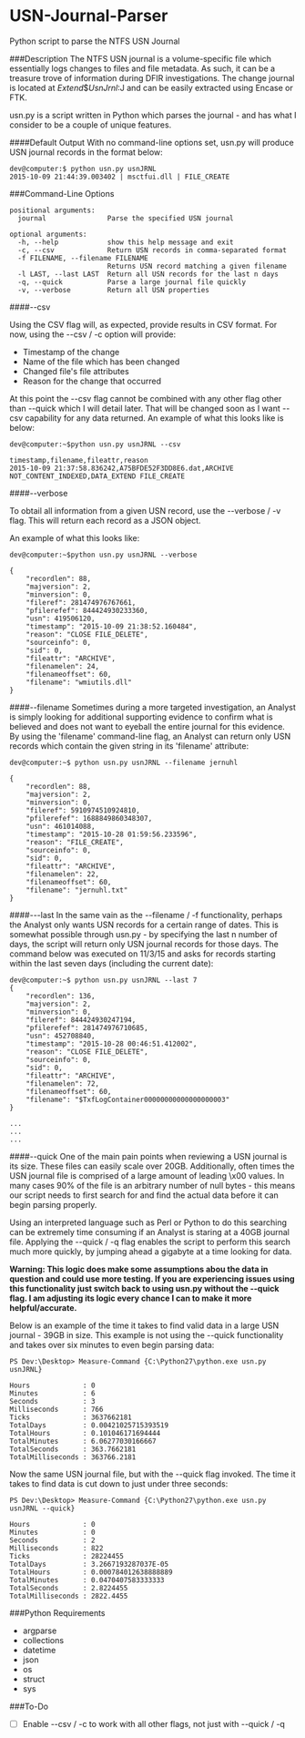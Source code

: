 # USN-Journal-Parser
Python script to parse the NTFS USN Journal

###Description
The NTFS USN journal is a volume-specific file which essentially logs changes to files and file metadata. As such, it can be a treasure trove of information during DFIR investigations. The change journal is located at $Extend\$UsnJrnl:$J and can be easily extracted using Encase or FTK.

usn.py is a script written in Python which parses the journal - and has what I consider to be a couple of unique features.

####Default Output
With no command-line options set, usn.py will produce USN journal records in the format below:

```
dev@computer:$ python usn.py usnJRNL
2015-10-09 21:44:39.003402 | msctfui.dll | FILE_CREATE
```

###Command-Line Options

```
positional arguments:
  journal               Parse the specified USN journal

optional arguments:
  -h, --help            show this help message and exit
  -c, --csv             Return USN records in comma-separated format
  -f FILENAME, --filename FILENAME
                        Returns USN record matching a given filename
  -l LAST, --last LAST  Return all USN records for the last n days
  -q, --quick           Parse a large journal file quickly
  -v, --verbose         Return all USN properties
```

####--csv

Using the CSV flag will, as expected, provide results in CSV format. For now, using the --csv / -c option will provide:

* Timestamp of the change
* Name of the file which has been changed
* Changed file's file attributes
* Reason for the change that occurred

At this point the --csv flag cannot be combined with any other flag other than --quick which I will detail later. That will be changed soon as I want --csv capability for any data returned. An example of what this looks like is below:

```
dev@computer:~$python usn.py usnJRNL --csv

timestamp,filename,fileattr,reason
2015-10-09 21:37:58.836242,A75BFDE52F3DD8E6.dat,ARCHIVE NOT_CONTENT_INDEXED,DATA_EXTEND FILE_CREATE
```

####--verbose

To obtail all information from a given USN record, use the --verbose / -v flag. This will return each record as a JSON object.

An example of what this looks like:

```
dev@computer:~$python usn.py usnJRNL --verbose

{
    "recordlen": 88, 
    "majversion": 2, 
    "minversion": 0, 
    "fileref": 281474976767661, 
    "pfilerefef": 844424930233360, 
    "usn": 419506120, 
    "timestamp": "2015-10-09 21:38:52.160484", 
    "reason": "CLOSE FILE_DELETE", 
    "sourceinfo": 0, 
    "sid": 0, 
    "fileattr": "ARCHIVE", 
    "filenamelen": 24, 
    "filenameoffset": 60, 
    "filename": "wmiutils.dll"
}
```

####--filename
Sometimes during a more targeted investigation, an Analyst is simply looking for additional supporting evidence to confirm what is believed and does not want to eyeball the entire journal for this evidence. By using the 'filename' command-line flag, an Analyst can return only USN records which contain the given string in its 'filename' attribute:

```
dev@computer:~$ python usn.py usnJRNL --filename jernuhl

{
    "recordlen": 88, 
    "majversion": 2, 
    "minversion": 0, 
    "fileref": 5910974510924810, 
    "pfilerefef": 1688849860348307, 
    "usn": 461014088, 
    "timestamp": "2015-10-28 01:59:56.233596", 
    "reason": "FILE_CREATE", 
    "sourceinfo": 0, 
    "sid": 0, 
    "fileattr": "ARCHIVE", 
    "filenamelen": 22, 
    "filenameoffset": 60, 
    "filename": "jernuhl.txt"
}
```

####---last
In the same vain as the --filename / -f functionality, perhaps the Analyst only wants USN records for a certain range of dates. This is somewhat possible through usn.py - by specifying the last n number of days, the script will return only USN journal records for those days. The command below was executed on 11/3/15 and asks for records starting within the last seven days (including the current date):

```
dev@computer:~$ python usn.py usnJRNL --last 7
{
    "recordlen": 136, 
    "majversion": 2, 
    "minversion": 0, 
    "fileref": 844424930247194, 
    "pfilerefef": 281474976710685, 
    "usn": 452708840, 
    "timestamp": "2015-10-28 00:46:51.412002", 
    "reason": "CLOSE FILE_DELETE", 
    "sourceinfo": 0, 
    "sid": 0, 
    "fileattr": "ARCHIVE", 
    "filenamelen": 72, 
    "filenameoffset": 60, 
    "filename": "$TxfLogContainer00000000000000000003"
}

...
...
...
```

####--quick
One of the main pain points when reviewing a USN journal is its size. These files can easily scale over 20GB. Additionally, often times the USN journal file is comprised of a large amount of leading \x00 values. In many cases 90% of the file is an arbitrary number of null bytes - this means our script needs to first search for and find the actual data before it can begin parsing properly.

Using an interpreted language such as Perl or Python to do this searching can be extremely time consuming if an Analyst is staring at a 40GB journal file. Applying the --quick / -q flag enables the script to perform this search much more quickly, by jumping ahead a gigabyte at a time looking for data.

**Warning: This logic does make some assumptions abou the data in question and could use more testing. If you are experiencing issues using this functionality just switch back to using usn.py without the --quick flag. I am adjusting its logic every chance I can to make it more helpful/accurate.**

Below is an example of the time it takes to find valid data in a large USN journal - 39GB in size. This example is not using the --quick functionality and takes over six minutes to even begin parsing data:

```
PS Dev:\Desktop> Measure-Command {C:\Python27\python.exe usn.py usnJRNL}

Hours             : 0
Minutes           : 6
Seconds           : 3
Milliseconds      : 766
Ticks             : 3637662181
TotalDays         : 0.00421025715393519
TotalHours        : 0.101046171694444
TotalMinutes      : 6.06277030166667
TotalSeconds      : 363.7662181
TotalMilliseconds : 363766.2181
```

Now the same USN journal file, but with the --quick flag invoked. The time it takes to find data is cut down to just under three seconds:

```
PS Dev:\Desktop> Measure-Command {C:\Python27\python.exe usn.py usnJRNL --quick}

Hours             : 0
Minutes           : 0
Seconds           : 2
Milliseconds      : 822
Ticks             : 28224455
TotalDays         : 3.2667193287037E-05
TotalHours        : 0.000784012638888889
TotalMinutes      : 0.0470407583333333
TotalSeconds      : 2.8224455
TotalMilliseconds : 2822.4455
```

###Python Requirements

* argparse
* collections
* datetime
* json
* os
* struct
* sys

###To-Do

- [ ] Enable --csv / -c to work with all other flags, not just with --quick / -q
